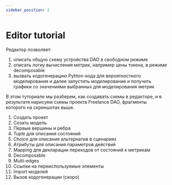 ```yaml
---
sidebar_position: 2
---
```

# Editor tutorial

Редактор позволяет:
1. описать общую схему устройства DAO в свободном режиме
2. описать логиу вычисления метрик, например цены токена, в режиме decomposable
3. вызвать кодогенерацию Pyhton-кода для вероятностного моделирования и далее запустить моделирование и получить графики со значениями выбранных для моделирования метрик

В этом туториале мы разберем, как создавать схемы в редакторе, и в результате нарисуем схемы проекта Freelance DAO, фрагменты которого на скриншотах выше.

1. Создать проект
2. Созать модель
3. Первые вершины и ребра
4. Tuple для описания состояний
5. Choice для описания альтернатив в сценариях
6. Атрибуты для описания параметров действий
7. Mapping для декларации переходов от состояний к метрикам
8. Decomposable
9. Multi-edges
10. Ссылки на переиспользуемые элементы
11. Import моделей
12. Вызов кодогенерации (скоро)